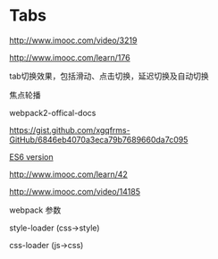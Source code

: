 # Tabs


http://www.imooc.com/video/3219


http://www.imooc.com/learn/176



tab切换效果，包括滑动、点击切换，延迟切换及自动切换


焦点轮播






webpack2-offical-docs 


https://gist.github.com/xgqfrms-GitHub/6846eb4070a3eca79b7689660da7c095

<a href="https://gist.github.com/xgqfrms-GitHub/8baf3c49ca472ebd8b281a5dbb5ccc53#gistcomment-2030198">ES6 version</a>



http://www.imooc.com/learn/42





http://www.imooc.com/video/14185

webpack 参数

style-loader (css->style)

css-loader (js->css)













